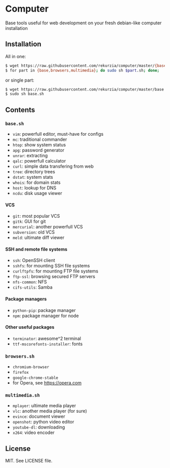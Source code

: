 # Computer

Base tools useful for web development on your fresh debian-like computer installation

## Installation

All in one:

```bash
$ wget https://raw.githubusercontent.com/rekurzia/computer/master/{base,browsers,multimedia}.sh
$ for part in {base,browsers,multimedia}; do sudo sh $part.sh; done;
```

or single part:

```bash
$ wget https://raw.githubusercontent.com/rekurzia/computer/master/base.sh
$ sudo sh base.sh
```

## Contents

### `base.sh`

- `vim`: powerfull editor, must-have for configs
- `mc`: traditional commander
- `htop`: show system status
- `apg`: password generator
- `unrar`: extracting
- `qalc`: powerfull calculator
- `curl`: simple data transfering from web
- `tree`: directory trees
- `dstat`: system stats
- `whois`: for domain stats
- `host`: lookup for DNS
- `ncdu`: disk usage viewer

#### VCS

- `git`: most popular VCS
- `gitk`: GUI for git
- `mercurial`: another powerfull VCS
- `subversion`: old VCS
- `meld`: ultimate diff viewer

#### SSH and remote file systems

- `ssh`: OpenSSH client
- `sshfs`: for mounting SSH file systems
- `curlftpfs`: for mounting FTP file systems
- `ftp-ssl`: browsing secured FTP servers
- `nfs-common`: NFS
- `cifs-utils`: Samba

#### Package managers

- `python-pip`: package manager
- `npm`: package manager for node

#### Other useful packages

- `terminator`: awesome^2 terminal
- `ttf-mscorefonts-installer`: fonts

### `browsers.sh`

- `chromium-browser`
- `firefox`
- `google-chrome-stable`
- for Opera, see https://opera.com

### `multimedia.sh`

- `mplayer`: ultimate media player
- `vlc`: another media player (for sure)
- `evince`: document viewer
- `openshot`: python video editor
- `youtube-dl`: downloading
- `x264`: video encoder

## License

MIT. See LICENSE file.
